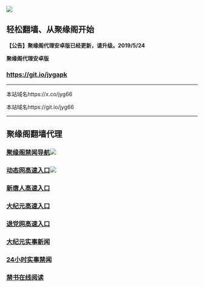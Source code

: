 ![](https://raw.githubusercontent.com/hao369/a/master/j.jpg)



## 轻松翻墙、从聚缘阁开始



**【公告】聚缘阁代理安卓版已经更新，请升级。2019/5/24**

 
**聚缘阁代理安卓版**
### https://git.io/jygapk  

***

本站域名https://x.co/jyg66 

本站域名https://git.io/jyg66



***




## 聚缘阁翻墙代理 


### [聚缘阁禁闻导航](https://5a.weihu.gq/)![](https://tup.vraet.cf/jyg.gif)

### [动态网高速入口](https://hao.jyg3.eu.org/?id=2)![](https://tup.vraet.cf/jygdl.gif)


### [新唐人高速入口](https://hao.jyg3.eu.org/?id=5)

### [大纪元高速入口](https://hao.jyg3.eu.org/?id=7)

### [退党网高速入口](https://hao.jyg3.eu.org/?id=8)






### [大纪元实事新闻](https://git.io/fjmgE)

### [24小时实事禁闻](https://git.io/fj3Go)

### [禁书在线阅读](https://git.io/fjJ5Z)






